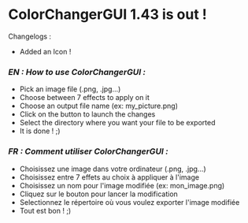 # **ColorChangerGUI 1.43 is out !**

Changelogs :
- Added an Icon !

### *EN : How to use ColorChangerGUI :*

- Pick an image file (.png, .jpg...)
- Choose between 7 effects to apply on it
- Choose an output file name (ex: my_picture.png)
- Click on the button to launch the changes
- Select the directory where you want your file to be exported
- It is done ! ;)

### *FR : Comment utiliser ColorChangerGUI :*

- Choisissez une image dans votre ordinateur (.png, .jpg...)
- Choisissez entre 7 effets au choix à appliquer à l'image
- Choisissez un nom pour l'image modifiée (ex: mon_image.png)
- Cliquez sur le bouton pour lancer la modification
- Selectionnez le répertoire où vous voulez exporter l'image modifiée
- Tout est bon ! ;)

